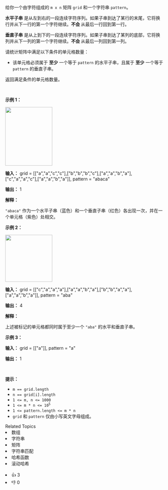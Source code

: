 <p>给你一个由字符组成的 <code>m x n</code> 矩阵 <code>grid</code> 和一个字符串 <code>pattern</code>。</p>

<p><strong data-end="264" data-start="240">水平子串</strong> 是从左到右的一段连续字符序列。如果子串到达了某行的末尾，它将换行并从下一行的第一个字符继续。<strong>不会&nbsp;</strong>从最后一行回到第一行。</p>

<p><strong data-end="484" data-start="462">垂直子串</strong> 是从上到下的一段连续字符序列。如果子串到达了某列的底部，它将换列并从下一列的第一个字符继续。<strong>不会&nbsp;</strong>从最后一列回到第一列。</p>

<p>请统计矩阵中满足以下条件的单元格数量：</p>

<ul> 
 <li>该单元格必须属于 <strong>至少</strong>&nbsp;一个等于 <code>pattern</code>&nbsp;的水平子串，且属于 <strong>至少</strong> 一个等于 <code>pattern</code>&nbsp;的垂直子串。</li> 
</ul>

<p>返回满足条件的单元格数量。</p>

<p>&nbsp;</p>

<p><strong class="example">示例 1：</strong></p> 
<img alt="" src="https://pic.leetcode.cn/1745660164-PjoTAy-gridtwosubstringsdrawio.png" style="width: 150px; height: 187px;" /> 
<div class="example-block"> 
 <p><strong>输入：</strong> <span class="example-io">grid = [["a","a","c","c"],["b","b","b","c"],["a","a","b","a"],["c","a","a","c"],["a","a","b","a"]], pattern = "abaca"</span></p> 
</div>

<p><strong>输出：</strong> <span class="example-io">1</span></p>

<p><strong>解释：</strong></p>

<p><code>"abaca"</code> 作为一个水平子串（蓝色）和一个垂直子串（红色）各出现一次，并在一个单元格（紫色）处相交。</p>

<p><strong class="example">示例 2：</strong></p> 
<img alt="" src="https://pic.leetcode.cn/1745660201-bMoajW-gridexample2fixeddrawio.png" style="width: 150px; height: 150px;" /> 
<div class="example-block"> 
 <p><strong>输入：</strong> <span class="example-io">grid = [["c","a","a","a"],["a","a","b","a"],["b","b","a","a"],["a","a","b","a"]], pattern = "aba"</span></p> 
</div>

<p><strong>输出：</strong> <span class="example-io">4</span></p>

<p><strong>解释：</strong></p>

<p>上述被标记的单元格都同时属于至少一个&nbsp;<code>"aba"</code> 的水平和垂直子串。</p>

<p><strong class="example">示例 3：</strong></p>

<div class="example-block"> 
 <p><strong>输入：</strong> <span class="example-io">grid = [["a"]], pattern = "a"</span></p> 
</div>

<p><strong>输出：</strong> 1</p>

<p>&nbsp;</p>

<p><strong>提示：</strong></p>

<ul> 
 <li><code>m == grid.length</code></li> 
 <li><code>n == grid[i].length</code></li> 
 <li><code>1 &lt;= m, n &lt;= 1000</code></li> 
 <li><code>1 &lt;= m * n &lt;= 10<sup>5</sup></code></li> 
 <li><code>1 &lt;= pattern.length &lt;= m * n</code></li> 
 <li><code>grid</code> 和 <code>pattern</code> 仅由小写英文字母组成。</li> 
</ul>

<div><div>Related Topics</div><div><li>数组</li><li>字符串</li><li>矩阵</li><li>字符串匹配</li><li>哈希函数</li><li>滚动哈希</li></div></div><br><div><li>👍 3</li><li>👎 0</li></div>